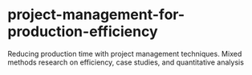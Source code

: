 # project-management-for-production-efficiency
Reducing production time with project management techniques. Mixed methods research on efficiency, case studies, and quantitative analysis
